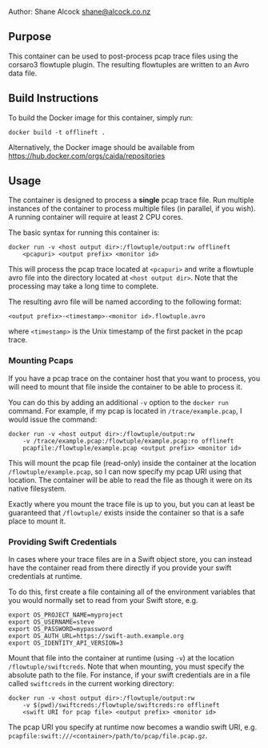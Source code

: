 Author: Shane Alcock <shane@alcock.co.nz>

## Purpose

This container can be used to post-process pcap trace files using the
corsaro3 flowtuple plugin. The resulting flowtuples are written to an Avro
data file.

## Build Instructions

To build the Docker image for this container, simply run:

    docker build -t offlineft .

Alternatively, the Docker image should be available from
https://hub.docker.com/orgs/caida/repositories

## Usage

The container is designed to process a **single** pcap trace file. Run
multiple instances of the container to process multiple files (in parallel,
if you wish). A running container will require at least 2 CPU cores.

The basic syntax for running this container is:

    docker run -v <host output dir>:/flowtuple/output:rw offlineft
        <pcapuri> <output prefix> <monitor id>

This will process the pcap trace located at `<pcapuri>` and write a
flowtuple avro file into the directory located at `<host output dir>`. Note
that the processing may take a long time to complete.

The resulting avro file will be named according to the following format:

    <output prefix>-<timestamp>-<monitor id>.flowtuple.avro

where `<timestamp>` is the Unix timestamp of the first packet in the pcap trace.

### Mounting Pcaps
If you have a pcap trace on the container host that you want to process, you
will need to mount that file inside the container to be able to process it.

You can do this by adding an additional `-v` option to the `docker run`
command. For example, if my pcap is located in `/trace/example.pcap`, I would
issue the command:

    docker run -v <host output dir>:/flowtuple/output:rw
        -v /trace/example.pcap:/flowtuple/example.pcap:ro offlineft
        pcapfile:/flowtuple/example.pcap <output prefix> <monitor id>

This will mount the pcap file (read-only) inside the container at the location
`/flowtuple/example.pcap`, so I can now specify my pcap URI using that
location. The container will be able to read the file as though it were on
its native filesystem.

Exactly where you mount the trace file is up to you, but you can at least
be guaranteed that `/flowtuple/` exists inside the container so that is a
safe place to mount it.

### Providing Swift Credentials
In cases where your trace files are in a Swift object store, you can instead
have the container read from there directly if you provide your swift
credentials at runtime.

To do this, first create a file containing all of the environment variables
that you would normally set to read from your Swift store, e.g.

    export OS_PROJECT_NAME=myproject
    export OS_USERNAME=steve
    export OS_PASSWORD=mypassword
    export OS_AUTH_URL=https://swift-auth.example.org
    export OS_IDENTITY_API_VERSION=3

Mount that file into the container at runtime (using `-v`) at the location
`/flowtuple/swiftcreds`. Note that when mounting, you must specify the
absolute path to the file. For instance, if your swift credentials are in a
file called `swiftcreds` in the current working directory:

    docker run -v <host output dir>:/flowtuple/output:rw
        -v $(pwd)/swiftcreds:/flowtuple/swiftcreds:ro offlineft
        <swift URI for pcap file> <output prefix> <monitor id>

The pcap URI you specify at runtime now becomes a wandio swift URI, e.g.
`pcapfile:swift:///<container>/path/to/pcap/file.pcap.gz`.
